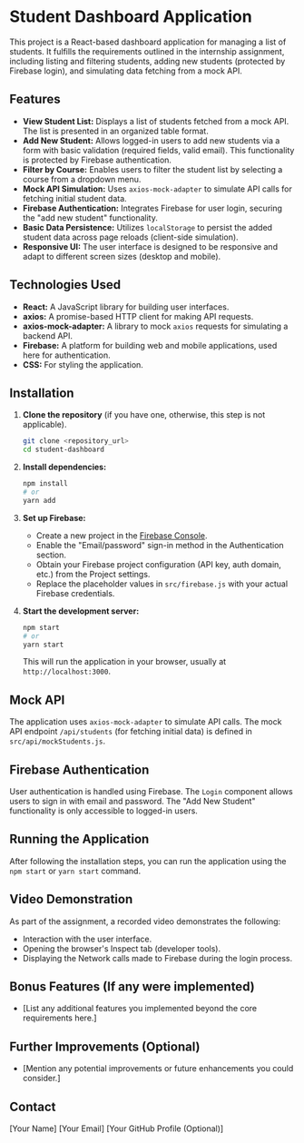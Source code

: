 # Student Dashboard Application

This project is a React-based dashboard application for managing a list of students. It fulfills the requirements outlined in the internship assignment, including listing and filtering students, adding new students (protected by Firebase login), and simulating data fetching from a mock API.

## Features

- **View Student List:** Displays a list of students fetched from a mock API. The list is presented in an organized table format.
- **Add New Student:** Allows logged-in users to add new students via a form with basic validation (required fields, valid email). This functionality is protected by Firebase authentication.
- **Filter by Course:** Enables users to filter the student list by selecting a course from a dropdown menu.
- **Mock API Simulation:** Uses `axios-mock-adapter` to simulate API calls for fetching initial student data.
- **Firebase Authentication:** Integrates Firebase for user login, securing the "add new student" functionality.
- **Basic Data Persistence:** Utilizes `localStorage` to persist the added student data across page reloads (client-side simulation).
- **Responsive UI:** The user interface is designed to be responsive and adapt to different screen sizes (desktop and mobile).

## Technologies Used

- **React:** A JavaScript library for building user interfaces.
- **axios:** A promise-based HTTP client for making API requests.
- **axios-mock-adapter:** A library to mock `axios` requests for simulating a backend API.
- **Firebase:** A platform for building web and mobile applications, used here for authentication.
- **CSS:** For styling the application.

## Installation

1.  **Clone the repository** (if you have one, otherwise, this step is not applicable).
    ```bash
    git clone <repository_url>
    cd student-dashboard
    ```

2.  **Install dependencies:**
    ```bash
    npm install
    # or
    yarn add
    ```

3.  **Set up Firebase:**
    - Create a new project in the [Firebase Console](https://console.firebase.google.com/).
    - Enable the "Email/password" sign-in method in the Authentication section.
    - Obtain your Firebase project configuration (API key, auth domain, etc.) from the Project settings.
    - Replace the placeholder values in `src/firebase.js` with your actual Firebase credentials.

4.  **Start the development server:**
    ```bash
    npm start
    # or
    yarn start
    ```

    This will run the application in your browser, usually at `http://localhost:3000`.

## Mock API

The application uses `axios-mock-adapter` to simulate API calls. The mock API endpoint `/api/students` (for fetching initial data) is defined in `src/api/mockStudents.js`.

## Firebase Authentication

User authentication is handled using Firebase. The `Login` component allows users to sign in with email and password. The "Add New Student" functionality is only accessible to logged-in users.

## Running the Application

After following the installation steps, you can run the application using the `npm start` or `yarn start` command.

## Video Demonstration

As part of the assignment, a recorded video demonstrates the following:

- Interaction with the user interface.
- Opening the browser's Inspect tab (developer tools).
- Displaying the Network calls made to Firebase during the login process.

## Bonus Features (If any were implemented)

- [List any additional features you implemented beyond the core requirements here.]

## Further Improvements (Optional)

- [Mention any potential improvements or future enhancements you could consider.]

## Contact

[Your Name]
[Your Email]
[Your GitHub Profile (Optional)]